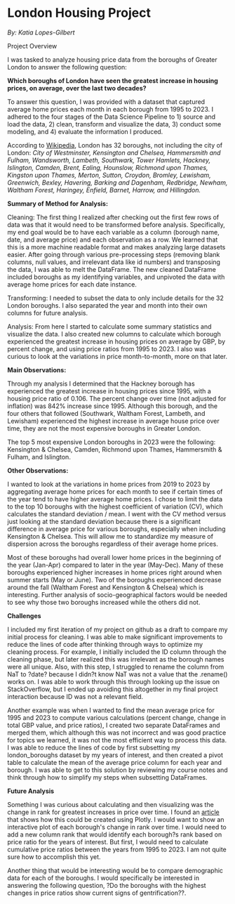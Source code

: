 # London Housing Project

*By: Katia Lopes-Gilbert*

<span style="text - decoration: underline;">Project Overview</span>

I was tasked to analyze housing price data from the boroughs of Greater London to answer the following question:

**Which boroughs of London have seen the greatest increase in housing prices, on average, over the last two decades?**

To answer this question, I was provided with a dataset that captured average home prices each month in each borough from 1995 to 2023. I adhered to the four stages of the Data Science Pipeline to 1) source and load the data, 2) clean, transform and visualize the data, 3) conduct some modeling, and 4) evaluate the information I produced.

According to [Wikipedia](https://en.wikipedia.org/wiki/List_of_London_boroughs), London has 32 boroughs, not including the city of London: *City of Westminster, Kensington and Chelsea, Hammersmith and Fulham, Wandsworth, Lambeth, Southwark, Tower Hamlets, Hackney, Islington, Camden, Brent, Ealing, Hounslow, Richmond upon Thames, Kingston upon Thames, Merton, Sutton, Croydon, Bromley, Lewisham, Greenwich, Bexley, Havering, Barking and Dagenham, Redbridge, Newham, Waltham Forest, Haringey, Enfield, Barnet, Harrow, and Hillingdon.*

**Summary of Method for Analysis:**

<span style="text - decoration: underline;">Cleaning</span>: The first thing I realized after checking out the first few rows of data was that it would need to be transformed before analysis. Specifically, my end goal would be to have each variable as a column (borough name, date, and average price) and each observation as a row. We learned that this is a more machine readable format and makes analyzing large datasets easier. After going through various pre-processing steps (removing blank columns, null values, and irrelevant data like id numbers) and transposing the data, I was able to melt the DataFrame. The new cleaned DataFrame included boroughs as my identifying variables, and unpivoted the data with average home prices for each date instance. 

<span style="text - decoration: underline;">Transforming</span>: I needed to subset the data to only include details for the 32 London boroughs. I also separated the year and month into their own columns for future analysis. 

<span style="text - decoration: underline;">Analysis</span>: From here I started to calculate some summary statistics and visualize the data. I also created new columns to calculate which borough experienced the greatest increase in housing prices on average by GBP, by percent change, and using price ratios from 1995 to 2023. I also was curious to look at the variations in price month-to-month, more on that later. 

**Main Observations:**

Through my analysis I determined that the Hackney borough has experienced the greatest increase in housing prices since 1995, with a housing price ratio of 0.106. The percent change over time (not adjusted for inflation) was 842% increase since 1995. Although this borough, and the four others that followed (Southwark, Waltham Forest, Lambeth, and Lewisham) experienced the highest increase in average house price over time, they are not the most expensive boroughs in Greater London.

The top 5 most expensive London boroughs in 2023 were the following: Kensington & Chelsea, Camden, Richmond upon Thames, Hammersmith & Fulham, and Islington.

**Other Observations:**

I wanted to look at the variations in home prices from 2019 to 2023 by aggregating average home prices for each month to see if certain times of the year tend to have higher average home prices. I chose to limit the data to the top 10 boroughs with the highest coefficient of variation (CV), which calculates the standard deviation / mean. I went with the CV method versus just looking at the standard deviation because there is a significant difference in average price for various boroughs, especially when including Kensington & Chelsea. This will allow me to standardize my measure of dispersion across the boroughs regardless of their average home prices.

Most of these boroughs had overall lower home prices in the beginning of the year (Jan-Apr) compared to later in the year (May-Dec). Many of these boroughs experienced higher increases in home prices right around when summer starts (May or June). Two of the boroughs experienced decrease around the fall (Waltham Forest and Kensington & Chelsea) which is interesting. Further analysis of socio-geographical factors would be needed to see why those two boroughs increased while the others did not.

**Challenges**

I included my first iteration of my project on github as a draft to compare my initial process for cleaning. I was able to make significant improvements to reduce the lines of code after thinking through ways to optimize my cleaning process. For example, I initially included the ID column through the cleaning phase, but later realized this was irrelevant as the borough names were all unique. Also, with this step, I struggled to rename the column from NaT to ?date? because I didn?t know NaT was not a value that the .rename() works on. I was able to work through this through looking up the issue on StackOverflow, but I ended up avoiding this altogether in my final project interaction because ID was not a relevant field.

Another example was when I wanted to find the mean average price for 1995 and 2023 to compute various calculations (percent change, change in total GBP value, and price ratios), I created two separate DataFrames and merged them, which although this was not incorrect and was good practice for topics we learned, it was not the most efficient way to process this data. I was able to reduce the lines of code by first subsetting my london_boroughs dataset by my years of interest, and then created a pivot table to calculate the mean of the average price column for each year and borough. I was able to get to this solution by reviewing my course notes and think through how to simplify my steps when subsetting DataFrames.

**Future Analysis**

Something I was curious about calculating and then visualizing was the change in rank for greatest increases in price over time. I found an [article](https://towardsdatascience.com/7-visualizations-with-python-to-express-changes-in-rank-over-time-71c1f11d7e4b) that shows how this could be created using Plotly. I would want to show an interactive plot of each borough's change in rank over time. I would need to add a new column rank that would identify each borough?s rank based on price ratio for the years of interest. But first, I would need to calculate cumulative price ratios between the years from 1995 to 2023. I am not quite sure how to accomplish this yet. 

Another thing that would be interesting would be to compare demographic data for each of the boroughs. I would specifically be interested in answering the following question, ?Do the boroughs with the highest changes in price ratios show current signs of gentrification??.
